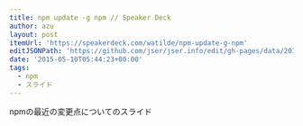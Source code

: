 ```yaml
---
title: npm update -g npm // Speaker Deck
author: azu
layout: post
itemUrl: 'https://speakerdeck.com/watilde/npm-update-g-npm'
editJSONPath: 'https://github.com/jser/jser.info/edit/gh-pages/data/2015/05/index.json'
date: '2015-05-10T05:44:23+00:00'
tags:
  - npm
  - スライド
---
```

npmの最近の変更点についてのスライド

